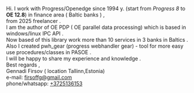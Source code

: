 Hi. I work with Progress/Openedge since 1994 y. (start from *Progress 8* to **OE 12.8**) in finance area ( Baltic banks ) ,   
 from 2025 freelancer .   
I am the author of OE PDP ( OE parallel data processing) which is based in windows/linux IPC API .   
Now based of this library work more than 10 services in 3 banks in Baltics .   
Also I created pwh_gear (progress webhandler gear) - tool for more easy use procedures/classes in PASOE .    
I will be happy to share my experience and knowledge .   
Best regards , <br/> Gennadi Firsov ( location Tallinn,Estonia)    
        e-mail: <firsoffg@gmail.com>   
phone/whatsapp: <a href="https://wa.me/3725136153">+3725136153</a>   

